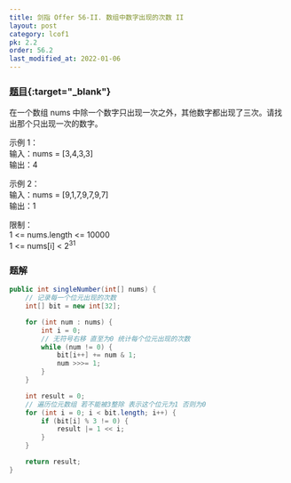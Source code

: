 ```yaml
---
title: 剑指 Offer 56-II. 数组中数字出现的次数 II
layout: post
category: lcof1
pk: 2.2
order: 56.2
last_modified_at: 2022-01-06
---
```


### [题目](https://leetcode.cn/problems/shu-zu-zhong-shu-zi-chu-xian-de-ci-shu-ii-lcof/){:target="_blank"}

在一个数组 nums 中除一个数字只出现一次之外，其他数字都出现了三次。请找出那个只出现一次的数字。

示例 1：  
输入：nums = [3,4,3,3]  
输出：4

示例 2：  
输入：nums = [9,1,7,9,7,9,7]  
输出：1


限制：  
1 <= nums.length <= 10000  
1 <= nums[i] < 2<sup>31</sup>

### 题解

```java
public int singleNumber(int[] nums) {
    // 记录每一个位元出现的次数
    int[] bit = new int[32];

    for (int num : nums) {
        int i = 0;
        // 无符号右移 直至为0 统计每个位元出现的次数
        while (num != 0) {
            bit[i++] += num & 1;
            num >>>= 1;
        }
    }

    int result = 0;
    // 遍历位元数组 若不能被3整除 表示这个位元为1 否则为0
    for (int i = 0; i < bit.length; i++) {
        if (bit[i] % 3 != 0) {
            result |= 1 << i;
        }
    }

    return result;
}
```